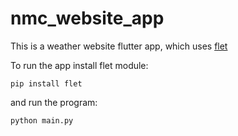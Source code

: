 # nmc_website_app

This is a weather website flutter app, which uses [flet](https://github.com/flet-dev/flet)

To run the app install flet module:

```pip install flet```

and run the program:

```python main.py```


